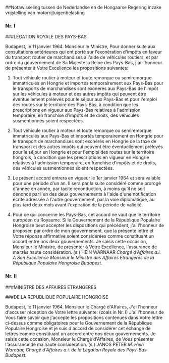 <meta http-equiv='Content-Type' content='text/html; charset=utf-8' />

##Notawisseling tussen de Nederlandse en de Hongaarse Regering inzake vrijstelling van motorrijtuigenbelasting

### Nr.  I  

###LEGATION ROYALE DES PAYS-BAS

Budapest, le 11 janvier 1964. Monsieur le Ministre, Pour donner suite aux consultations antérieures qui ont porté sur l'exonération d'impôts en faveur du transport routier de marchandises à l'aide de véhicules routiers, et par ordre du gouvernement de Sa Majesté la Reine des Pays-Bas, j'ai l'honneur de présenter à Votre Excellence les propositions suivantes: 

1. Tout véhicule routier à moteur et toute remorque ou semiremorque immatriculés en Hongrie et importés temporairement aux Pays-Bas pour le transports de marchandises sont exonérés aux Pays-Bas de l'impôt sur les véhicules à moteur et des autres impôts qui peuvent être éventuellement prélevés pour le séjour aux Pays-Bas et pour l'emploi des routes sur le territoire des Pays-Bas, à condition que les prescriptions en vigueur aux Pays-Bas relatives à l'admission temporaire, en franchise d'impôts et de droits, des véhicules susmentionnés soient respectées.  

2. Tout véhicule routier à moteur et toute remorque ou semiremorque immatriculés aux Pays-Bas et importés temporairement en Hongrie pour le transport de marchandises sont exonérés en Hongrie de la taxe de transport et des autres impôts qui peuvent être éventuellement prélevés pour le séjour en Hongrie et pour l'emploi des routes sur le territoire hongrois, à condition que les prescriptions en vigueur en Hongrie relatives à l'admission temporaire, en franchise d'impôts et de droits, des véhicules susmentionnés soient respectées.  

3. Le présent accord entrera en vigueur le 1er janvier 1964 et sera valable pour une période d'un an. Il sera par la suite considéré comme prorogé d'année en année, par tacite reconduction, à moins qu'il ne soit dénoncé par l'un des deux gouvernements à l'aide d'une notification écrite adressée à l'autre gouvernement, par la voie diplomatique, au plus tard deux mois avant l'expiration de la période de validité.  

4. Pour ce qui concerne les Pays-Bas, cet accord ne vaut que le territoire européen du Royaume.   Si le Gouvernement de la République Populaire Hongroise peut accepter les dispositions qui précèdent, j'ai l'honneur de proposer, par ordre de mon gouvernement, que la présente lettre et Votre réponse affirmative soient considérées comme constituant un accord entre nos deux gouvernements. Je saisis cette occasion, Monsieur le Ministre, de présenter à Votre Excellence, l'assurance de ma très haute considération. (s.) HEIN WARNAAR  *Chargé d'Affaires a.i.*   *A Son Excellence*   *Monsieur le Ministre des Affaires Etrangères*   *de la République Populaire Hongroise*   *Budapest.*    

### Nr.  II  

###MINISTRE DES AFFAIRES ETRANGERES

###DE LA REPUBLIQUE POPULAIRE HONGROISE

Budapest, le 11 janvier 1964. Monsieur le Chargé d'Affaires, J'ai l'honneur d'accuser réception de Votre lettre suivante:  (zoals in Nr. I)  J'ai l'honneur de Vous faire savoir que j'accepte les propositions contenues dans Votre lettre ci-dessus comme obligatoires pour le Gouvernement de la République Populaire Hongroise et je suis d'accord de considérer cet échange de lettres comme constituant un accord entre nos deux gouvernements. Je saisis cette occasion, Monsieur le Chargé d'Affaires, de Vous présenter l'assurance de ma haute considération. (s.) JANOS PÉTER  *M. Hein Warnaar,*   *Chargé d'Affaires a.i.*   *de la Légation Royale des Pays-Bas*   *Budapest.*    

